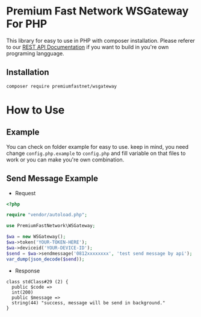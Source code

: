 # Premium Fast Network WSGateway For PHP

This library for easy to use in PHP with composer installation. Please referer to our [REST API Documentation](https://docs.premiumfast.net/tutorials/whatsapp-gateway/rest-api) if you want to build in you're own programing langguage.

## Installation
```
composer require premiumfastnet/wsgateway
```

# How to Use

## Example
You can check on folder example for easy to use. keep in mind, you need change `config.php.example` to `config.php` and fill variable on that files to work or you can make you're own combination.

## Send Message Example

- Request
```php
<?php

require "vendor/autoload.php";

use PremiumFastNetwork\WSGateway;

$wa = new WSGateway();
$wa->token('YOUR-TOKEN-HERE');
$wa->deviceid('YOUR-DEVICE-ID');
$send = $wa->sendmessage('0812xxxxxxxx', 'test send message by api');
var_dump(json_decode($send));
```

- Response
```
class stdClass#29 (2) {
  public $code =>
  int(200)
  public $message =>
  string(44) "success, message will be send in background."
}
```
